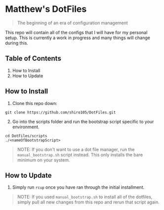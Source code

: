 # Matthew's DotFiles
> The beginning of an era of configuration management

This repo will contain all of the configs that I will have for my personal setup. This is currently a work in progress and many things will change during this.

## Table of Contents
1) How to Install
2) How to Update

## How to Install
1) Clone this repo down:
```
git clone https://github.com/shiro105/DotFiles.git
```
2) Go into the scripts folder and run the bootstrap script specific to your environment.
```
cd DotFiles/scripts
./<nameOfBootstrapScript>
```
> NOTE: If you don't want to use a dot file manager, run the `manual_bootstrap.sh` script instead. This only installs the bare minimum on your system.

## How to Update
1) Simply run `rcup` once you have ran through the initial installment. 

> NOTE: If you used `manual_bootstrap.sh` to install all of the dotfiles, simply pull all new changes from this repo and rerun that script again.
